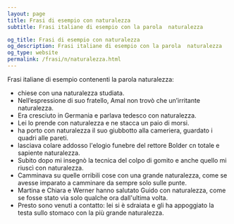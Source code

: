 ```yaml
---
layout: page
title: Frasi di esempio con naturalezza 
subtitle: Frasi italiane di esempio con la parola  naturalezza

og_title: Frasi di esempio con naturalezza 
og_description: Frasi italiane di esempio con la parola  naturalezza
og_type: website
permalink: /frasi/n/naturalezza.html
---
```


Frasi italiane di esempio contenenti la parola naturalezza:


- chiese con una naturalezza studiata.
- Nell’espressione di suo fratello, Amal non trovò che un’irritante naturalezza.
- Era cresciuto in Germania e parlava tedesco con naturalezza.
- Lei lo prende con naturalezza e ne stacca un paio di morsi.
- ha porto con naturalezza il suo giubbotto alla cameriera, guardato i quadri alle pareti.
- lasciava colare addosso l'elogio funebre del rettore Bolder cn totale e sapiente naturalezza.
- Subito dopo mi insegnò la tecnica del colpo di gomito e anche quello mi riuscì con naturalezza.
- Camminava su quelle orribili cose con una grande naturalezza, come se avesse imparato a camminare da sempre solo sulle punte.
- Martina e Chiara e Werner hanno salutato Guido con naturalezza, come se fosse stato via solo qualche ora dall'ultima volta.
- Presto sono venuti a contatto: lei si è sdraiata e gli ha appoggiato la testa sullo stomaco con la più grande naturalezza.
